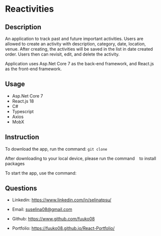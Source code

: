 # Reactivities

## Description

An application to track past and future important activities. Users are allowed to create an activity with description, category, date, location, venue. After creating, the activities will be saved in the list in date created order. Users then can revisit, edit, and delete the activity. 

Application uses Asp.Net Core 7 as the back-end framework, and React.js as the front-end framework.

## Usage

* Asp.Net Core 7
* React.js 18
* C#
* Typescript
* Axios
* MobX

## Instruction

To download the app, run the command: ```git clone ```

After downloading to your local device, please run the command ``` ``` to install packages

To start the app, use the command: ``` ```

## Questions

* Linkedin: https://www.linkedin.com/in/selinatpsu/

* Email: suselina08@gmail.com

* Github: https://www.github.com/fuuko08

* Portfolio: https://fuuko08.github.io/React-Portfolio/
